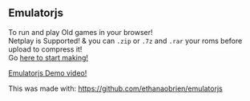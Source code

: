 ## Emulatorjs

To run and play Old games in your browser!
<br/> 
Netplay is Supported! & you can `.zip` or `.7z` and `.rar` your roms before upload to compress it!
<br/>
Go [here to start making!](https://allancoding.github.io/emulatorjs-maker/)

[Emulatorjs Demo video!](https://allancoding.github.io/emulatorjs-maker/files/emulatorjs.mp4)

This was made with: https://github.com/ethanaobrien/emulatorjs
